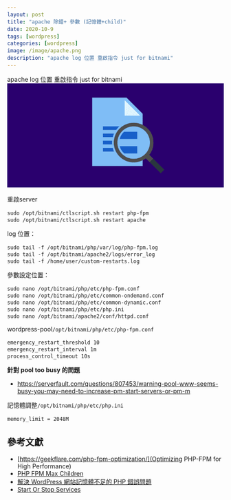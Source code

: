```yaml
---
layout: post
title: "apache 除錯+ 參數 (記憶體+child)"
date: 2020-10-9
tags: [wordpress]
categories: [wordpress]
image: /image/apache.png
description: "apache log 位置 重啟指令 just for bitnami"
---
```


apache log 位置 重啟指令 just for bitnami
![](/image/apache.png)

重啟server
```
sudo /opt/bitnami/ctlscript.sh restart php-fpm
sudo /opt/bitnami/ctlscript.sh restart apache
```

log 位置：
```
sudo tail -f /opt/bitnami/php/var/log/php-fpm.log
sudo tail -f /opt/bitnami/apache2/logs/error_log
sudo tail -f /home/user/custom-restarts.log
```

參數設定位置：
```
sudo nano /opt/bitnami/php/etc/php-fpm.conf
sudo nano /opt/bitnami/php/etc/common-ondemand.conf
sudo nano /opt/bitnami/php/etc/common-dynamic.conf
sudo nano /opt/bitnami/php/etc/php.ini
sudo nano /opt/bitnami/apache2/conf/httpd.conf
```

wordpress-pool`/opt/bitnami/php/etc/php-fpm.conf`
```
emergency_restart_threshold 10
emergency_restart_interval 1m
process_control_timeout 10s
```
**針對 pool too busy 的問題**
* https://serverfault.com/questions/807453/warning-pool-www-seems-busy-you-may-need-to-increase-pm-start-servers-or-pm-m

記憶體調整`/opt/bitnami/php/etc/php.ini`
```
memory_limit = 2048M
```

## 參考文獻
* [https://geekflare.com/php-fpm-optimization/](Optimizing PHP-FPM for High Performance)
* [PHP FPM Max Children](https://kejyuntw.gitbooks.io/ubuntu-learning-notes/content/web/php/web-php-max-children.html)
* [解決 WordPress 網站記憶體不足的 PHP 錯誤問題](https://blog.gtwang.org/wordpress/fix-wordpress-memory-exhausted-error-increase-php-memory/)
* [Start Or Stop Services](https://docs.bitnami.com/aws/faq/administration/control-services/)